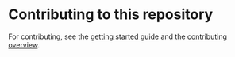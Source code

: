 # Contributing to this repository

For contributing, see the [getting started guide](./contribute/get-started.md) and the [contributing overview](./contribute/overview.md).
